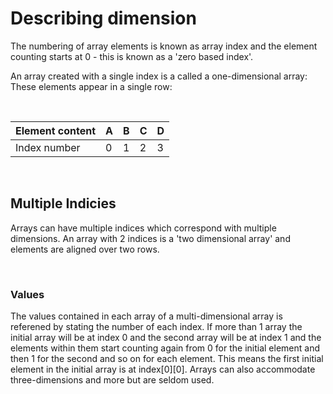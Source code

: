 # Describing dimension

The numbering of array elements is known as array index and the element counting starts at 0 - this is known as a 'zero based index'.

An array created with a single index is a called a one-dimensional array: These elements appear in a single row:	

<br>

|Element content|A|B|C|D|
|:----------|:-|:-|:-|:-|
|Index number   |0|1|2|3|


<br>

## Multiple Indicies

Arrays can have multiple indices which correspond with multiple dimensions. An array with 2 indices is a 'two dimensional array' and elements are aligned over two rows.

<br>

### Values

The values contained in each array of a multi-dimensional array is referened by stating the number of each index. If more than 1 array the initial array will be at index 0 and the second array will be at index 1 and the elements within them start counting again from 0 for the initial element and then 1 for the second and so on for each element. This means the first initial element in the initial array is at index[0][0]. Arrays can also accommodate three-dimensions and more but are seldom used.

<br>







